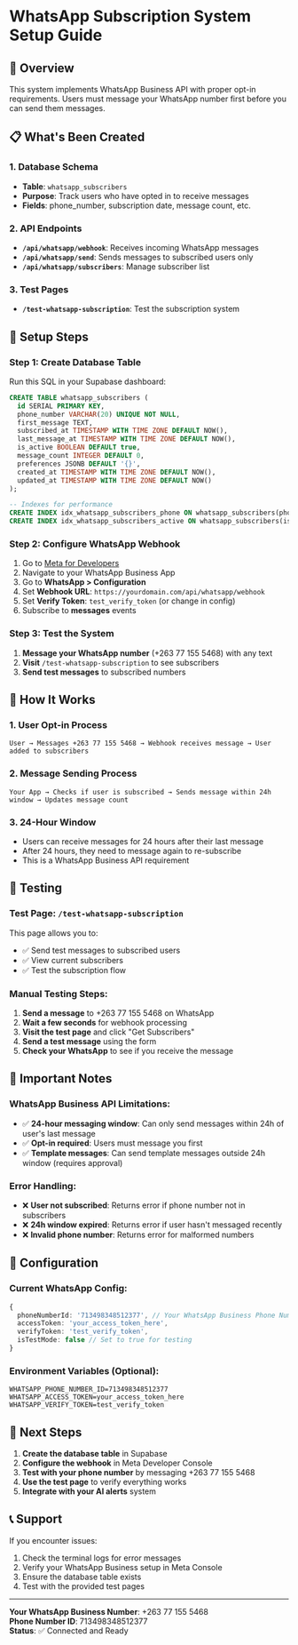 # WhatsApp Subscription System Setup Guide

## 🎯 Overview

This system implements WhatsApp Business API with proper opt-in requirements. Users must message your WhatsApp number first before you can send them messages.

## 📋 What's Been Created

### 1. Database Schema
- **Table**: `whatsapp_subscribers`
- **Purpose**: Track users who have opted in to receive messages
- **Fields**: phone_number, subscription date, message count, etc.

### 2. API Endpoints
- **`/api/whatsapp/webhook`**: Receives incoming WhatsApp messages
- **`/api/whatsapp/send`**: Sends messages to subscribed users only
- **`/api/whatsapp/subscribers`**: Manage subscriber list

### 3. Test Pages
- **`/test-whatsapp-subscription`**: Test the subscription system

## 🔧 Setup Steps

### Step 1: Create Database Table

Run this SQL in your Supabase dashboard:

```sql
CREATE TABLE whatsapp_subscribers (
  id SERIAL PRIMARY KEY,
  phone_number VARCHAR(20) UNIQUE NOT NULL,
  first_message TEXT,
  subscribed_at TIMESTAMP WITH TIME ZONE DEFAULT NOW(),
  last_message_at TIMESTAMP WITH TIME ZONE DEFAULT NOW(),
  is_active BOOLEAN DEFAULT true,
  message_count INTEGER DEFAULT 0,
  preferences JSONB DEFAULT '{}',
  created_at TIMESTAMP WITH TIME ZONE DEFAULT NOW(),
  updated_at TIMESTAMP WITH TIME ZONE DEFAULT NOW()
);

-- Indexes for performance
CREATE INDEX idx_whatsapp_subscribers_phone ON whatsapp_subscribers(phone_number);
CREATE INDEX idx_whatsapp_subscribers_active ON whatsapp_subscribers(is_active);
```

### Step 2: Configure WhatsApp Webhook

1. Go to [Meta for Developers](https://developers.facebook.com/)
2. Navigate to your WhatsApp Business App
3. Go to **WhatsApp > Configuration**
4. Set **Webhook URL**: `https://yourdomain.com/api/whatsapp/webhook`
5. Set **Verify Token**: `test_verify_token` (or change in config)
6. Subscribe to **messages** events

### Step 3: Test the System

1. **Message your WhatsApp number** (+263 77 155 5468) with any text
2. **Visit** `/test-whatsapp-subscription` to see subscribers
3. **Send test messages** to subscribed numbers

## 🔄 How It Works

### 1. User Opt-in Process
```
User → Messages +263 77 155 5468 → Webhook receives message → User added to subscribers
```

### 2. Message Sending Process
```
Your App → Checks if user is subscribed → Sends message within 24h window → Updates message count
```

### 3. 24-Hour Window
- Users can receive messages for 24 hours after their last message
- After 24 hours, they need to message again to re-subscribe
- This is a WhatsApp Business API requirement

## 📱 Testing

### Test Page: `/test-whatsapp-subscription`

This page allows you to:
- ✅ Send test messages to subscribed users
- ✅ View current subscribers
- ✅ Test the subscription flow

### Manual Testing Steps:

1. **Send a message** to +263 77 155 5468 on WhatsApp
2. **Wait a few seconds** for webhook processing
3. **Visit the test page** and click "Get Subscribers"
4. **Send a test message** using the form
5. **Check your WhatsApp** to see if you receive the message

## 🚨 Important Notes

### WhatsApp Business API Limitations:
- ✅ **24-hour messaging window**: Can only send messages within 24h of user's last message
- ✅ **Opt-in required**: Users must message you first
- ✅ **Template messages**: Can send template messages outside 24h window (requires approval)

### Error Handling:
- ❌ **User not subscribed**: Returns error if phone number not in subscribers
- ❌ **24h window expired**: Returns error if user hasn't messaged recently
- ❌ **Invalid phone number**: Returns error for malformed numbers

## 🔧 Configuration

### Current WhatsApp Config:
```typescript
{
  phoneNumberId: '713498348512377', // Your WhatsApp Business Phone Number ID
  accessToken: 'your_access_token_here',
  verifyToken: 'test_verify_token',
  isTestMode: false // Set to true for testing
}
```

### Environment Variables (Optional):
```env
WHATSAPP_PHONE_NUMBER_ID=713498348512377
WHATSAPP_ACCESS_TOKEN=your_access_token_here
WHATSAPP_VERIFY_TOKEN=test_verify_token
```

## 🎯 Next Steps

1. **Create the database table** in Supabase
2. **Configure the webhook** in Meta Developer Console
3. **Test with your phone number** by messaging +263 77 155 5468
4. **Use the test page** to verify everything works
5. **Integrate with your AI alerts** system

## 📞 Support

If you encounter issues:
1. Check the terminal logs for error messages
2. Verify your WhatsApp Business setup in Meta Console
3. Ensure the database table exists
4. Test with the provided test pages

---

**Your WhatsApp Business Number**: +263 77 155 5468  
**Phone Number ID**: 713498348512377  
**Status**: ✅ Connected and Ready 